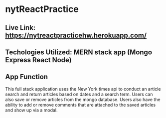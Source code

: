 # nytReactPractice

## Live Link: https://nytreactpracticehw.herokuapp.com/

## Techologies Utilized: MERN stack app (Mongo Express React Node)

## App Function

This full stack application uses the New York times api to conduct an article search and return articles based on dates and a search term. Users can also save or remove articles from the mongo database. Users also have the ability to add or remove comments that are attached to the saved articles and show up via a modal. 


